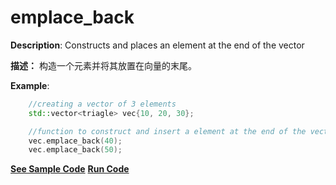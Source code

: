 # emplace_back

**Description**: Constructs and places an element at the end of the vector

**描述：** 构造一个元素并将其放置在向量的末尾。

**Example**:
```cpp
    //creating a vector of 3 elements
    std::vector<triagle> vec{10, 20, 30};

    //function to construct and insert a element at the end of the vector
    vec.emplace_back(40);
    vec.emplace_back(50);
```

**[See Sample Code](../snippets/vector/emplace_back.cpp)**
**[Run Code](https://rextester.com/PIGRO40314)**
